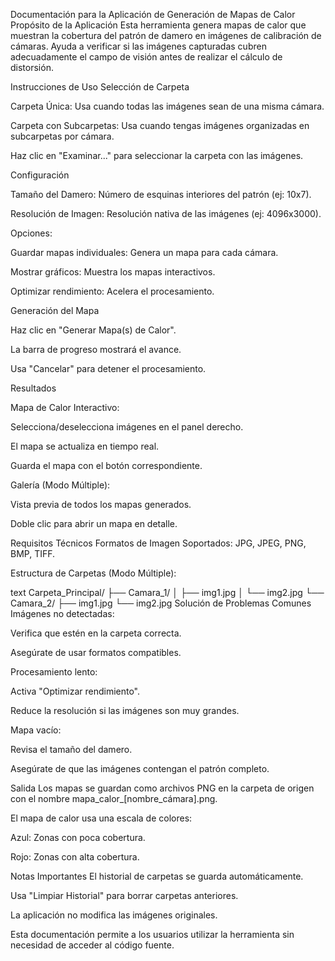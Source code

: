 Documentación para la Aplicación de Generación de Mapas de Calor
Propósito de la Aplicación
Esta herramienta genera mapas de calor que muestran la cobertura del patrón de damero en imágenes de calibración de cámaras. Ayuda a verificar si las imágenes capturadas cubren adecuadamente el campo de visión antes de realizar el cálculo de distorsión.

Instrucciones de Uso
Selección de Carpeta

Carpeta Única: Usa cuando todas las imágenes sean de una misma cámara.

Carpeta con Subcarpetas: Usa cuando tengas imágenes organizadas en subcarpetas por cámara.

Haz clic en "Examinar..." para seleccionar la carpeta con las imágenes.

Configuración

Tamaño del Damero: Número de esquinas interiores del patrón (ej: 10x7).

Resolución de Imagen: Resolución nativa de las imágenes (ej: 4096x3000).

Opciones:

Guardar mapas individuales: Genera un mapa para cada cámara.

Mostrar gráficos: Muestra los mapas interactivos.

Optimizar rendimiento: Acelera el procesamiento.

Generación del Mapa

Haz clic en "Generar Mapa(s) de Calor".

La barra de progreso mostrará el avance.

Usa "Cancelar" para detener el procesamiento.

Resultados

Mapa de Calor Interactivo:

Selecciona/deselecciona imágenes en el panel derecho.

El mapa se actualiza en tiempo real.

Guarda el mapa con el botón correspondiente.

Galería (Modo Múltiple):

Vista previa de todos los mapas generados.

Doble clic para abrir un mapa en detalle.

Requisitos Técnicos
Formatos de Imagen Soportados: JPG, JPEG, PNG, BMP, TIFF.

Estructura de Carpetas (Modo Múltiple):

text
Carpeta_Principal/
  ├── Camara_1/
  │   ├── img1.jpg
  │   └── img2.jpg
  └── Camara_2/
      ├── img1.jpg
      └── img2.jpg
Solución de Problemas Comunes
Imágenes no detectadas:

Verifica que estén en la carpeta correcta.

Asegúrate de usar formatos compatibles.

Procesamiento lento:

Activa "Optimizar rendimiento".

Reduce la resolución si las imágenes son muy grandes.

Mapa vacío:

Revisa el tamaño del damero.

Asegúrate de que las imágenes contengan el patrón completo.

Salida
Los mapas se guardan como archivos PNG en la carpeta de origen con el nombre mapa_calor_[nombre_cámara].png.

El mapa de calor usa una escala de colores:

Azul: Zonas con poca cobertura.

Rojo: Zonas con alta cobertura.

Notas Importantes
El historial de carpetas se guarda automáticamente.

Usa "Limpiar Historial" para borrar carpetas anteriores.

La aplicación no modifica las imágenes originales.

Esta documentación permite a los usuarios utilizar la herramienta sin necesidad de acceder al código fuente.
